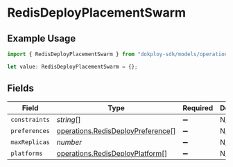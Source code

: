 # RedisDeployPlacementSwarm

## Example Usage

```typescript
import { RedisDeployPlacementSwarm } from "dokploy-sdk/models/operations";

let value: RedisDeployPlacementSwarm = {};
```

## Fields

| Field                                                                                  | Type                                                                                   | Required                                                                               | Description                                                                            |
| -------------------------------------------------------------------------------------- | -------------------------------------------------------------------------------------- | -------------------------------------------------------------------------------------- | -------------------------------------------------------------------------------------- |
| `constraints`                                                                          | *string*[]                                                                             | :heavy_minus_sign:                                                                     | N/A                                                                                    |
| `preferences`                                                                          | [operations.RedisDeployPreference](../../models/operations/redisdeploypreference.md)[] | :heavy_minus_sign:                                                                     | N/A                                                                                    |
| `maxReplicas`                                                                          | *number*                                                                               | :heavy_minus_sign:                                                                     | N/A                                                                                    |
| `platforms`                                                                            | [operations.RedisDeployPlatform](../../models/operations/redisdeployplatform.md)[]     | :heavy_minus_sign:                                                                     | N/A                                                                                    |